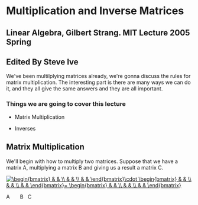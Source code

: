  # Multiplication and Inverse Matrices

 ## Linear Algebra, Gilbert Strang. MIT Lecture 2005 Spring

 ## Edited By Steve Ive

 We've been multilplying matrices already, we're gonna discuss the rules for matrix multiplication. The interesting part is there are many ways we can do it, and they all give the same answers and they are all important.

 ### Things we are going to cover this lecture

 - Matrix Multiplication

 - Inverses

 ## Matrix Multiplication

 We'll begin with how to multiply two matrices. Suppose that we have a matrix A, multiplying a matrix B and giving us a result a matrix C.

<a href="https://www.codecogs.com/eqnedit.php?latex=\fn_phv&space;\begin{bmatrix}&space;&&space;&&space;\\&space;&&space;&&space;\\&space;&&space;&&space;\end{bmatrix}\cdot&space;\begin{bmatrix}&space;&&space;&&space;\\&space;&&space;&&space;\\&space;&&space;&&space;\end{bmatrix}=&space;\begin{bmatrix}&space;&&space;&&space;\\&space;&&space;&&space;\\&space;&&space;&&space;\end{bmatrix}" target="_blank"><img src="https://latex.codecogs.com/gif.latex?\fn_phv&space;\begin{bmatrix}&space;&&space;&&space;\\&space;&&space;&&space;\\&space;&&space;&&space;\end{bmatrix}\cdot&space;\begin{bmatrix}&space;&&space;&&space;\\&space;&&space;&&space;\\&space;&&space;&&space;\end{bmatrix}=&space;\begin{bmatrix}&space;&&space;&&space;\\&space;&&space;&&space;\\&space;&&space;&&space;\end{bmatrix}" title="\begin{bmatrix} & & \\ & & \\ & & \end{bmatrix}\cdot \begin{bmatrix} & & \\ & & \\ & & \end{bmatrix}= \begin{bmatrix} & & \\ & & \\ & & \end{bmatrix}" /></a>

A &nbsp;&nbsp;&nbsp;&nbsp;&nbsp;  B &nbsp;  C